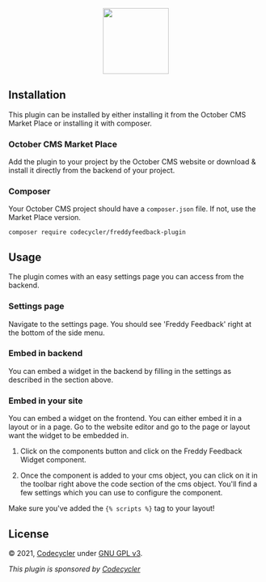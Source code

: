 <p align="center">
    <a href="https://www.freddyfeedback.com" target="_blank"><img width="130" src="/plugins/codecycler/freddyfeedback/icon.png"></a>
</p>

## Installation
This plugin can be installed by either installing it from the October CMS Market Place or installing it with composer.

### October CMS Market Place
Add the plugin to your project by the October CMS website or download & install it directly from the backend of your project.

### Composer
Your October CMS project should have a `composer.json` file. If not, use the Market Place version.
```
composer require codecycler/freddyfeedback-plugin
```

## Usage
The plugin comes with an easy settings page you can access from the backend.

### Settings page
Navigate to the settings page. You should see 'Freddy Feedback' right at the bottom of the side menu.

### Embed in backend
You can embed a widget in the backend by filling in the settings as described in the section above. 

### Embed in your site
You can embed a widget on the frontend. You can either embed it in a layout or in a page. Go to the website editor and go to the page or layout want the widget to be embedded in. 

1. Click on the components button and click on the Freddy Feedback Widget component.

2. Once the component is added to your cms object, you can click on it in the toolbar right above the code section of the cms object. You'll find a few settings which you can use to configure the component.

Make sure you've added the `{% scripts %}` tag to your layout!

## License
&copy; 2021, [Codecycler](https://codecycler.com) under [GNU GPL v3](https://opensource.org/licenses/GPL-3.0). <br />

<i>This plugin is sponsored by [Codecycler](https://codecycler.com)</i>
